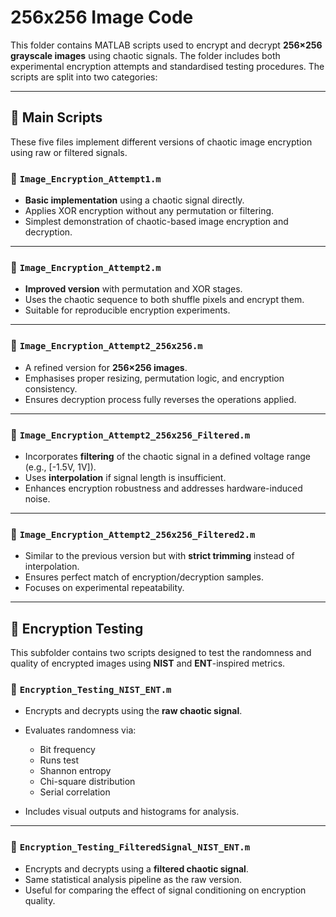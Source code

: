 # 256x256 Image Code

This folder contains MATLAB scripts used to encrypt and decrypt **256×256 grayscale images** using chaotic signals. The folder includes both experimental encryption attempts and standardised testing procedures. The scripts are split into two categories:

---

## 🔹 Main Scripts

These five files implement different versions of chaotic image encryption using raw or filtered signals.

### 📄 `Image_Encryption_Attempt1.m`

* **Basic implementation** using a chaotic signal directly.
* Applies XOR encryption without any permutation or filtering.
* Simplest demonstration of chaotic-based image encryption and decryption.

---

### 📄 `Image_Encryption_Attempt2.m`

* **Improved version** with permutation and XOR stages.
* Uses the chaotic sequence to both shuffle pixels and encrypt them.
* Suitable for reproducible encryption experiments.

---

### 📄 `Image_Encryption_Attempt2_256x256.m`

* A refined version for **256×256 images**.
* Emphasises proper resizing, permutation logic, and encryption consistency.
* Ensures decryption process fully reverses the operations applied.

---

### 📄 `Image_Encryption_Attempt2_256x256_Filtered.m`

* Incorporates **filtering** of the chaotic signal in a defined voltage range (e.g., \[-1.5V, 1V]).
* Uses **interpolation** if signal length is insufficient.
* Enhances encryption robustness and addresses hardware-induced noise.

---

### 📄 `Image_Encryption_Attempt2_256x256_Filtered2.m`

* Similar to the previous version but with **strict trimming** instead of interpolation.
* Ensures perfect match of encryption/decryption samples.
* Focuses on experimental repeatability.

---

## 📁 Encryption Testing

This subfolder contains two scripts designed to test the randomness and quality of encrypted images using **NIST** and **ENT**-inspired metrics.

### 📄 `Encryption_Testing_NIST_ENT.m`

* Encrypts and decrypts using the **raw chaotic signal**.
* Evaluates randomness via:

  * Bit frequency
  * Runs test
  * Shannon entropy
  * Chi-square distribution
  * Serial correlation
* Includes visual outputs and histograms for analysis.

---

### 📄 `Encryption_Testing_FilteredSignal_NIST_ENT.m`

* Encrypts and decrypts using a **filtered chaotic signal**.
* Same statistical analysis pipeline as the raw version.
* Useful for comparing the effect of signal conditioning on encryption quality.
